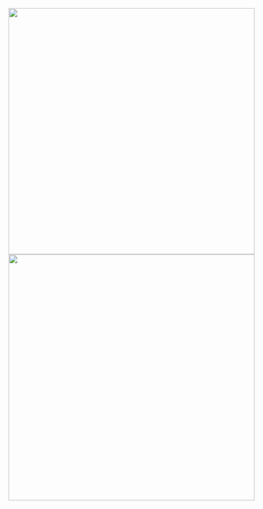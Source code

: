 <div align="center">
  <img src="https://github.com/GuilhermeVRF/Site-CadastroProdutos/assets/98266333/84f6391e-c033-4391-92dc-a999e7f3e603" width="500px">
  <br>
  <img src ="https://github.com/GuilhermeVRF/Site-CadastroProdutos/assets/98266333/2dad1242-a15e-4db2-bc89-25251e630cc7" width="500px">
</div>
